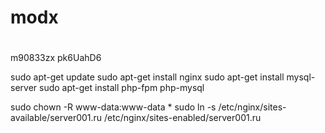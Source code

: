 # modx

#
m90833zx
pk6UahD6


sudo apt-get update
sudo apt-get install nginx
sudo apt-get install mysql-server
sudo apt-get install php-fpm php-mysql

sudo chown -R www-data:www-data *
sudo ln -s /etc/nginx/sites-available/server001.ru /etc/nginx/sites-enabled/server001.ru
